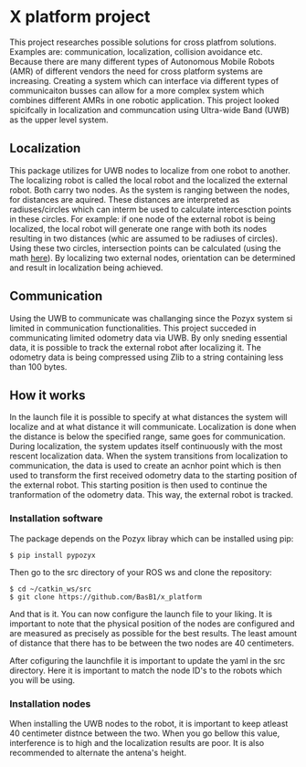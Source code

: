 # X platform project
This project researches possible solutions for cross platfrom solutions. Examples are: communication, localization, collision avoidance etc. Because there are many different types of Autonomous Mobile Robots (AMR) of different vendors the need for cross platform systems are increasing. Creating a system which can interface via different types of communicaiton busses can allow for a more complex system which combines different AMRs in one robotic application. This project looked spicifcally in localization and communcation using Ultra-wide Band (UWB) as the upper level system.

## Localization
This package utilizes for UWB nodes to localize from one robot to another. The localizing robot is called the local robot and the localized the external robot. Both carry two nodes. As the system is ranging between the nodes, for distances are aquired. These distances are interpreted as radiuses/circles which can interm be used to calculate intercesction points in these circles. For example: if one node of the external robot is being localized, the local robot will generate one range with both its nodes resulting in two distances (whic are assumed to be radiuses of circles). Using these two circles, intersection points can be calculated (using the math [here](http://www.ambrsoft.com/TrigoCalc/Circles2/circle2intersection/CircleCircleIntersection.htm)). By localizing two external nodes, orientation can be determined and result in localization being achieved.

## Communication
Using the UWB to communicate was challanging since the Pozyx system si limited in communication functionalities. This project succeded in communicating limited odometry data via UWB. By only sneding essential data, it is possible to track the external robot after localizing it. The odometry data is being compressed using Zlib to a string containing less than 100 bytes. 

## How it works
In the launch file it is possible to specify at what distances the system will localize and at what distance it will communicate. Localization is done when the distance is below the specified range, same goes for communication. During localization, the system updates itself continuously with the most rescent localization data. When the system transitions from localization to communication, the data is used to create an acnhor point which is then used to transform the first received odometry data to the starting position of the external robot. This starting position is then used to continue the tranformation of the odometry data. This way, the external robot is tracked.

### Installation software
The package depends on the Pozyx libray which can be installed using pip:
```
$ pip install pypozyx
```
Then go to the src directory of your ROS ws and clone the repository:
```
$ cd ~/catkin_ws/src
$ git clone https://github.com/BasB1/x_platform
```
And that is it. You can now configure the launch file to your liking. It is important to note that the physical position of the nodes are configured and are measured as precisely as possible for the best results. The least amount of distance that there has to be between the two nodes are 40 centimeters.

After cofiguring the launchfile it is important to update the yaml in the src directory. Here it is important to match the node ID's to the robots which you will be using.

### Installation nodes
When installing the UWB nodes to the robot, it is important to keep atleast 40 centimeter distnce between the two. When you go bellow this value, interference is to high and the localization results are poor. It is also recommended to alternate the antena's height.
